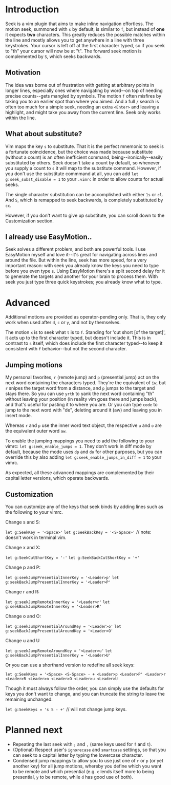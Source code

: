 # Introduction

Seek is a vim plugin that aims to make inline navigation effortless. The motion seek, summoned with `s` by default, is similar to `f`, but instead of **one** it expects **two** characters. This greatly reduces the possible matches within the line and mostly allows you to get anywhere in a line with three keystrokes. Your cursor is left off at the first character typed, so if you seek to "th" your cursor will now be at "t". The forward seek motion is complemented by `S`, which seeks backwards.

## Motivation

The idea was borne out of frustration with getting at arbitrary points in longer lines, especially ones where navigating by word--on top of needing precise counts--gets mangled by symbols. The motion `f` often misfires by taking you to an earlier spot than where you aimed. And a full `/` search is often too much for a simple seek, needing an extra `<Enter>` and leaving a highlight, and might take you away from the current line. Seek only works within the line.

## What about substitute?

Vim maps the key `s` to substitute. That it is the perfect mnemonic to seek is a fortunate coincidence, but the choice was made because substitute (without a count) is an often inefficient command, being--ironically--easily substituted by others. Seek doesn't take a count by default, so whenever you supply a count to `s` it will map to the substitute command. However, if you don't use the substitute commmand at all, you can add `let g:seek_subst_disable = 1` to your `.vimrc` in order to allow counts for actual seeks.

The single character substitution can be accomplished with either `1s` or `cl`. And `S`, which is remapped to seek backwards, is completely substituted by `cc`.

However, if you don't want to give up substitute, you can scroll down to the Customization section.

## I already use EasyMotion..

Seek solves a different problem, and both are powerful tools. I use EasyMotion myself and love it--it's great for navigating across lines and around the file. But within the line, seek has more speed, for a very important reason: with seek you already know the keys you need to type before you even type `s`. Using EasyMotion there's a split second delay for it to generate the targets and another for your brain to process them. With seek you just type three quick keystrokes; you already know what to type.

# Advanced

Additional motions are provided as operator-pending only. That is, they only work when used after `d`, `c` or `y`, and not by themselves.

The motion `x` is to seek what `t` is to `f`. Standing for 'cut short \[of the target\]', it acts up to the first character typed, but doesn't include it. This is in contrast to `s` itself, which does include the first character typed--to keep it consistent with `f` behavior--but not the second character.

## Jumping motions

My personal favorites, `r` (remote jump) and `p` (presential jump) act on the next word containing the characters typed. They're the equivalent of `iw`, but `r` snipes the target word from a distance, and `p` jumps to the target and stays there. So you can use `yrth` to yank the next word containing "th" without leaving your position (in reality vim goes there and jumps back), and that's useful for pasting it to where you are. Or you can type `code` to jump to the next word with "de", deleting around it (aw) and leaving you in insert mode.

Whereas `r` and `p` use the inner word text object, the respective `u` and `o` are the equivalent outer word `aw`.

To enable the jumping mappings you need to add the following to your vimrc: `let g:seek_enable_jumps = 1`. They don't work in diff mode by default, because the mode uses `dp` and `do` for other purposes, but you can override this by also adding `let g:seek_enable_jumps_in_diff = 1` to your vimrc.


As expected, all these advanced mappings are complemented by their capital letter versions, which operate backwards.

## Customization

You can customize any of the keys that seek binds by adding lines such as the following to your vimrc.

Change s and S:

`let g:SeekKey = '<Space>'`
`let g:SeekBackKey = '<S-Space>'` // note: <S-Space> doesn't work in terminal vim.

Change x and X:

`let g:SeekCutShortKey = '-'`
`let g:SeekBackCutShortKey = '+'`

Change p and P:

`let g:seekJumpPresentialInnerKey = '<Leader>p'`
`let g:seekBackJumpPresentialInnerKey = '<Leader>P'`

Change r and R:

`let g:seekJumpRemoteInnerKey = '<Leader>r'`
`let g:seekBackJumpRemoteInnerKey = '<Leader>R'`

Change o and O:

`let g:seekJumpPresentialAroundKey = '<Leader>o'`
`let g:seekBackJumpPresentialAroundKey = '<Leader>O'`

Change u and U

`let g:seekJumpRemoteAroundKey = '<Leader>u'`
`let g:seekBackJumpPresentialInnerKey = '<Leader>U'`

Or you can use a shorthand version to redefine all seek keys:

`let g:SeekKeys = '<Space> <S-Space> - + <Leader>p <Leader>P' <Leader>r <Leader>R <Leader>o <Leader>O <Leader>u <Leader>U`

Though it must always follow the order, you can simply use the defaults for keys you don't want to change, and you can truncate the string to leave the remaining unchanged:

`let g:SeekKeys = 's S - +'` // will not change jump keys.

# Planned next

* Repeating the last seek with `;` and `,` (same keys used for `f` and `t`).
* (Optional) Respect user's `ignorecase` and `smartcase` settings, so that you can seek to a capital letter by typing the lowercase character.
* Condensed jump mappings to allow you to use just one of `r` or `p` (or yet another key) for all jump motions, whereby you define which you want to be remote and which presential (e.g. `c` lends itself more to being presential, `y` to be remote, while `d` has good use of both).
